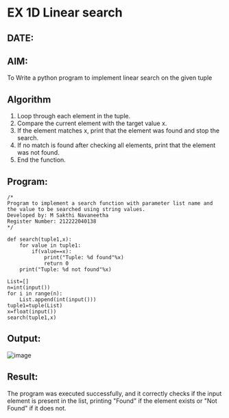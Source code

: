 # EX 1D Linear search
## DATE:
## AIM:
To Write a python program to implement linear search on the given tuple



## Algorithm
1. Loop through each element in the tuple.
2. Compare the current element with the target value x.
3. If the element matches x, print that the element was found and stop the search.
4. If no match is found after checking all elements, print that the element was not found.
5. End the function. 

## Program:
```
/*
Program to implement a search function with parameter list name and the value to be searched using string values.
Developed by: M Sakthi Navaneetha 
Register Number: 212222040138
*/
```
```
def search(tuple1,x):
    for value in tuple1:
        if(value==x):
            print("Tuple: %d found"%x)
            return 0
    print("Tuple: %d not found"%x)
    
List=[]
n=int(input())
for i in range(n):
    List.append(int(input()))
tuple1=tuple(List)
x=float(input())
search(tuple1,x)
```

## Output:
![image](https://github.com/user-attachments/assets/229f998a-4722-4e31-85b0-2e17f03f013e)



## Result:
The program was executed successfully, and it correctly checks if the input element is present in the list, printing "Found" if the element exists or "Not Found" if it does not.
